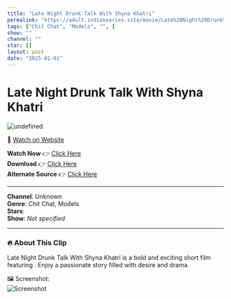 ```yaml
---
title: "Late Night Drunk Talk With Shyna Khatri"
permalink: "https://adult.indianseries.site/movie/Late%20Night%20Drunk%20Talk%20With%20Shyna%20Khatri"
tags: ["Chit Chat", "Models", "", ]
show: ""
channel: ""
star: []
layout: post
date: "2025-01-01"
---
```


# Late Night Drunk Talk With Shyna Khatri

![undefined](https://desisins.com/wp-content/uploads/2024/09/Shyna-Khatri.jpg)

🔗 [Watch on Website](https://adult.indianseries.site/movie/Late%20Night%20Drunk%20Talk%20With%20Shyna%20Khatri)

**Watch Now** 👉 [Click Here](https://adult.indianseries.site/movie/Late%20Night%20Drunk%20Talk%20With%20Shyna%20Khatri)  
**Download** 👉 [Click Here](https://adult.indianseries.site/movie/Late%20Night%20Drunk%20Talk%20With%20Shyna%20Khatri)  
**Alternate Source** 👉 [Click Here](https://adult.indianseries.site/movie/Late%20Night%20Drunk%20Talk%20With%20Shyna%20Khatri)

---

**Channel**: Unknown  
**Genre**: Chit Chat, Models  
**Stars**:   
**Show**: *Not specified*

---

### 🔥 About This Clip

Late Night Drunk Talk With Shyna Khatri is a bold and exciting short film featuring . Enjoy a passionate story filled with desire and drama.
 
🖼️ Screenshot:  
![Screenshot](https://desisins.com/wp-content/uploads/2024/09/Shyna-Khatri.jpg)
